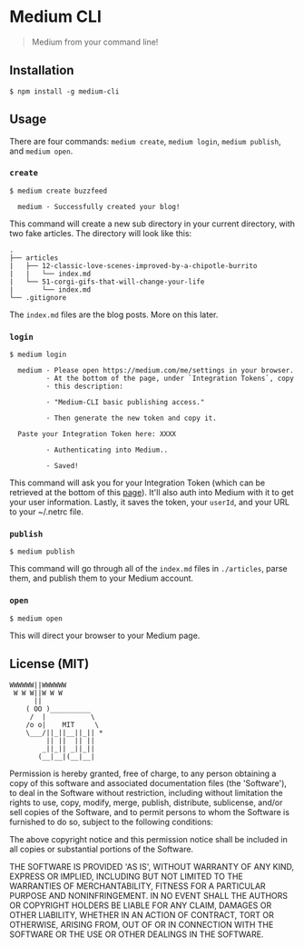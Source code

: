 # Medium CLI

> Medium from your command line!

## Installation

```
$ npm install -g medium-cli
```

## Usage

There are four commands: `medium create`, `medium login`, `medium publish`, and `medium open`.

### `create` <directory name>

```
$ medium create buzzfeed

  medium · Successfully created your blog!

```

This command will create a new sub directory <directory name> in your current directory, with two fake articles. The directory will look like this:

```
.
├── articles
|   ├── 12-classic-love-scenes-improved-by-a-chipotle-burrito
|   |   └── index.md
|   └── 51-corgi-gifs-that-will-change-your-life
|       └── index.md
└── .gitignore
```

The `index.md` files are the blog posts. More on this later.

### `login`

```
$ medium login

  medium · Please open https://medium.com/me/settings in your browser.
         · At the bottom of the page, under `Integration Tokens`, copy
         · this description:

         · "Medium-CLI basic publishing access."

         · Then generate the new token and copy it.

  Paste your Integration Token here: XXXX

         · Authenticating into Medium..

         · Saved!
```

This command will ask you for your Integration Token (which can be retrieved at the bottom of this [page](https://medium.com/me/settings)). It'll also auth into Medium with it to get your user information. Lastly, it saves the token, your `userId`, and your URL to your ~/.netrc file.

### `publish`

```
$ medium publish
```

This command will go through all of the `index.md` files in `./articles`, parse them, and publish them to your Medium account.



### `open`

```
$ medium open
```

This will direct your browser to your Medium page.

## License (MIT)

```
WWWWWW||WWWWWW
 W W W||W W W
      ||
    ( OO )__________
     /  |           \
    /o o|    MIT     \
    \___/||_||__||_|| *
         || ||  || ||
        _||_|| _||_||
       (__|__|(__|__|
```

Permission is hereby granted, free of charge, to any person obtaining a copy of this software and associated documentation files (the 'Software'), to deal in the Software without restriction, including without limitation the rights to use, copy, modify, merge, publish, distribute, sublicense, and/or sell copies of the Software, and to permit persons to whom the Software is furnished to do so, subject to the following conditions:

The above copyright notice and this permission notice shall be included in all copies or substantial portions of the Software.

THE SOFTWARE IS PROVIDED 'AS IS', WITHOUT WARRANTY OF ANY KIND, EXPRESS OR IMPLIED, INCLUDING BUT NOT LIMITED TO THE WARRANTIES OF MERCHANTABILITY, FITNESS FOR A PARTICULAR PURPOSE AND NONINFRINGEMENT. IN NO EVENT SHALL THE AUTHORS OR COPYRIGHT HOLDERS BE LIABLE FOR ANY CLAIM, DAMAGES OR OTHER LIABILITY, WHETHER IN AN ACTION OF CONTRACT, TORT OR OTHERWISE, ARISING FROM, OUT OF OR IN CONNECTION WITH THE SOFTWARE OR THE USE OR OTHER DEALINGS IN THE SOFTWARE.

